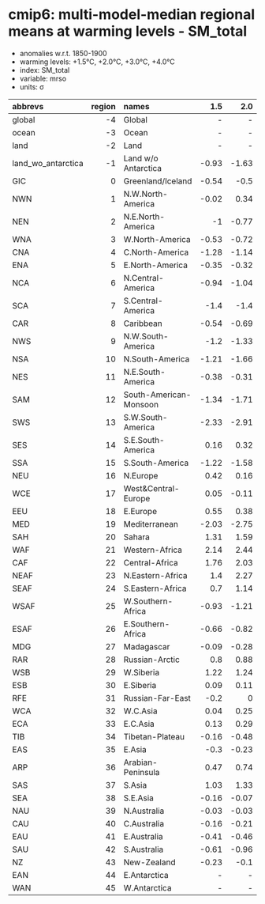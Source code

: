 # cmip6: multi-model-median regional means at warming levels - SM_total

- anomalies w.r.t. 1850-1900
- warming levels: +1.5°C, +2.0°C, +3.0°C, +4.0°C
- index: SM_total
- variable: mrso
- units: σ

| abbrevs            |   region | names                  |   1.5 |   2.0 |   3.0 |   4.0 |
|:-------------------|---------:|:-----------------------|------:|------:|------:|------:|
| global             |       -4 | Global                 |  -    |  -    |  -    |  -    |
| ocean              |       -3 | Ocean                  |  -    |  -    |  -    |  -    |
| land               |       -2 | Land                   |  -    |  -    |  -    |  -    |
| land_wo_antarctica |       -1 | Land w/o Antarctica    | -0.93 | -1.63 | -2.67 | -3.53 |
| GIC                |        0 | Greenland/Iceland      | -0.54 | -0.5  | -0.72 | -2.04 |
| NWN                |        1 | N.W.North-America      | -0.02 |  0.34 |  1.15 | -2.72 |
| NEN                |        2 | N.E.North-America      | -1    | -0.77 | -0.88 | -2.21 |
| WNA                |        3 | W.North-America        | -0.53 | -0.72 | -1.32 | -1.63 |
| CNA                |        4 | C.North-America        | -1.28 | -1.14 | -1.55 | -1.59 |
| ENA                |        5 | E.North-America        | -0.35 | -0.32 | -0.64 | -0.76 |
| NCA                |        6 | N.Central-America      | -0.94 | -1.04 | -1.68 | -1.52 |
| SCA                |        7 | S.Central-America      | -1.4  | -1.4  | -2.35 | -3.42 |
| CAR                |        8 | Caribbean              | -0.54 | -0.69 | -1.05 | -1.22 |
| NWS                |        9 | N.W.South-America      | -1.2  | -1.33 | -2.26 | -3.5  |
| NSA                |       10 | N.South-America        | -1.21 | -1.66 | -2.2  | -3.05 |
| NES                |       11 | N.E.South-America      | -0.38 | -0.31 | -0.31 | -0.5  |
| SAM                |       12 | South-American-Monsoon | -1.34 | -1.71 | -2.52 | -3.81 |
| SWS                |       13 | S.W.South-America      | -2.33 | -2.91 | -4.06 | -4.83 |
| SES                |       14 | S.E.South-America      |  0.16 |  0.32 |  0.39 | -0.11 |
| SSA                |       15 | S.South-America        | -1.22 | -1.58 | -2.08 | -2.1  |
| NEU                |       16 | N.Europe               |  0.42 |  0.16 |  0.14 | -0.28 |
| WCE                |       17 | West&Central-Europe    |  0.05 | -0.11 | -0.27 | -0.72 |
| EEU                |       18 | E.Europe               |  0.55 |  0.38 |  0.55 |  0.59 |
| MED                |       19 | Mediterranean          | -2.03 | -2.75 | -3.72 | -4.18 |
| SAH                |       20 | Sahara                 |  1.31 |  1.59 |  3.1  |  3.59 |
| WAF                |       21 | Western-Africa         |  2.14 |  2.44 |  3.44 |  2.68 |
| CAF                |       22 | Central-Africa         |  1.76 |  2.03 |  2.77 |  2.57 |
| NEAF               |       23 | N.Eastern-Africa       |  1.4  |  2.27 |  3.5  |  3.78 |
| SEAF               |       24 | S.Eastern-Africa       |  0.7  |  1.14 |  1.74 |  2.08 |
| WSAF               |       25 | W.Southern-Africa      | -0.93 | -1.21 | -1.66 | -2.54 |
| ESAF               |       26 | E.Southern-Africa      | -0.66 | -0.82 | -1.26 | -1.89 |
| MDG                |       27 | Madagascar             | -0.09 | -0.28 | -0.6  | -1.01 |
| RAR                |       28 | Russian-Arctic         |  0.8  |  0.88 |  0.97 | -1.28 |
| WSB                |       29 | W.Siberia              |  1.22 |  1.24 |  1.44 |  1.43 |
| ESB                |       30 | E.Siberia              |  0.09 |  0.11 |  0.28 |  0.99 |
| RFE                |       31 | Russian-Far-East       | -0.2  |  0    |  0.69 | -0.04 |
| WCA                |       32 | W.C.Asia               |  0.04 |  0.25 |  0.07 |  0.15 |
| ECA                |       33 | E.C.Asia               |  0.13 |  0.29 |  0.78 |  1.27 |
| TIB                |       34 | Tibetan-Plateau        | -0.16 | -0.48 | -0.09 | -1.39 |
| EAS                |       35 | E.Asia                 | -0.3  | -0.23 | -0.03 | -0.35 |
| ARP                |       36 | Arabian-Peninsula      |  0.47 |  0.74 |  1.81 |  3.12 |
| SAS                |       37 | S.Asia                 |  1.03 |  1.33 |  1.71 |  2.26 |
| SEA                |       38 | S.E.Asia               | -0.16 | -0.07 | -0.39 | -0.72 |
| NAU                |       39 | N.Australia            | -0.03 | -0.03 | -0    | -0.2  |
| CAU                |       40 | C.Australia            | -0.16 | -0.21 | -0.29 | -0.46 |
| EAU                |       41 | E.Australia            | -0.41 | -0.46 | -0.49 | -0.68 |
| SAU                |       42 | S.Australia            | -0.61 | -0.96 | -1.04 | -1.14 |
| NZ                 |       43 | New-Zealand            | -0.23 | -0.1  | -0.13 | -0.17 |
| EAN                |       44 | E.Antarctica           |  -    |  -    |  -    |  -    |
| WAN                |       45 | W.Antarctica           |  -    |  -    |  -    |  -    |